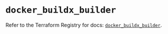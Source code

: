 # `docker_buildx_builder`

Refer to the Terraform Registry for docs: [`docker_buildx_builder`](https://registry.terraform.io/providers/kreuzwerker/docker/3.6.0/docs/resources/buildx_builder).
